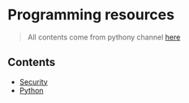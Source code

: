 # Programming resources
> All contents come from pythony channel [here](https://t.me/pythony)

## Contents 
- [Security](./security.md) 
- [Python](./python.md)
